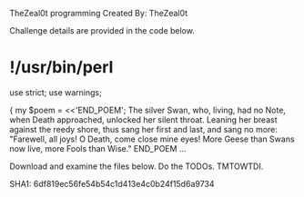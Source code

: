 TheZeal0t programming
Created By: TheZeal0t

Challenge details are provided in the code below.

# !/usr/bin/perl

use strict;
use warnings;

{
my $poem = <<'END_POEM';
    The silver Swan, who, living, had no Note,
    when Death approached, unlocked her silent throat.
    Leaning her breast against the reedy shore,
    thus sang her first and last, and sang no more:
    "Farewell, all joys! O Death, come close mine eyes!
     More Geese than Swans now live, more Fools than Wise."
END_POEM
...

Download and examine the files below. Do the TODOs. TMTOWTDI.

SHA1: 6df819ec56fe54b54c1d413e4c0b24f15d6a9734
